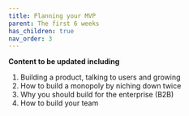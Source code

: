 ```yaml
---
title: Planning your MVP
parent: The first 6 weeks
has_children: true
nav_order: 3
---
```


**Content to be updated including**

1. Building a product, talking to users and growing
2. How to build a monopoly by niching down twice
3. Why you should build for the enterprise (B2B)
4. How to build your team 

